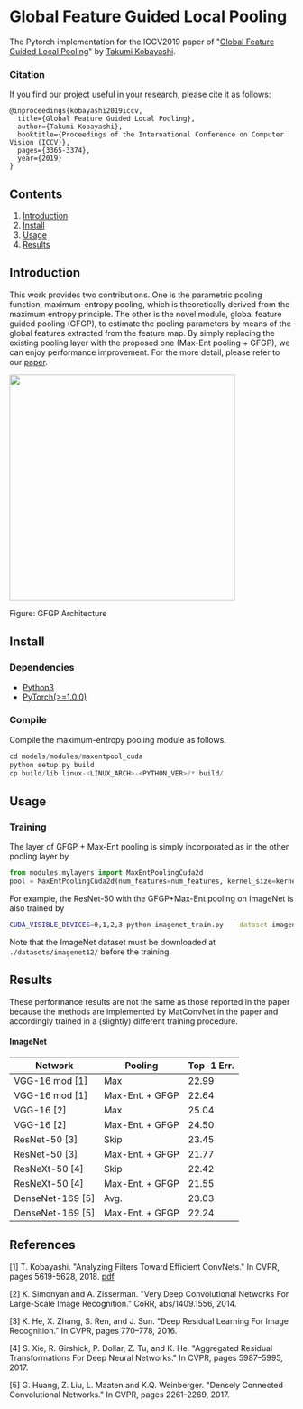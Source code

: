 # Global Feature Guided Local Pooling

The Pytorch implementation for the ICCV2019 paper of "[Global Feature Guided Local Pooling](https://staff.aist.go.jp/takumi.kobayashi/publication/2019/ICCV2019.pdf)" by [Takumi Kobayashi](https://staff.aist.go.jp/takumi.kobayashi/).

### Citation

If you find our project useful in your research, please cite it as follows:

```
@inproceedings{kobayashi2019iccv,
  title={Global Feature Guided Local Pooling},
  author={Takumi Kobayashi},
  booktitle={Proceedings of the International Conference on Computer Vision (ICCV)},
  pages={3365-3374},
  year={2019}
}
```

## Contents

1. [Introduction](#introduction)
2. [Install](#install)
3. [Usage](#usage)
4. [Results](#results)

## Introduction

This work provides two contributions.
One is the parametric pooling function, maximum-entropy pooling, which is theoretically derived from the maximum entropy principle.
The other is the novel module, global feature guided pooling (GFGP), to estimate the pooling parameters by means of the global features extracted from the feature map.
By simply replacing the existing pooling layer with the proposed one (Max-Ent pooling + GFGP), we can enjoy performance improvement.
For the more detail, please refer to our [paper](https://staff.aist.go.jp/takumi.kobayashi/publication/2019/ICCV2019.pdf).

<img width=400 src="https://user-images.githubusercontent.com/53114307/67689158-3cd29380-f9de-11e9-9da3-408d6115ff1c.png">

Figure: GFGP Architecture

## Install

### Dependencies

- [Python3](https://www.python.org/downloads/)
- [PyTorch(>=1.0.0)](http://pytorch.org)

### Compile
Compile the maximum-entropy pooling module as follows.
```python
cd models/modules/maxentpool_cuda
python setup.py build
cp build/lib.linux-<LINUX_ARCH>-<PYTHON_VER>/* build/
```

## Usage

### Training
The layer of GFGP + Max-Ent pooling is simply incorporated as in the other pooling layer by

```python
from modules.mylayers import MaxEntPoolingCuda2d
pool = MaxEntPoolingCuda2d(num_features=num_features, kernel_size=kernel_size, stride=stride, padding=padding)
```

For example, the ResNet-50 with the GFGP+Max-Ent pooling on ImageNet is also trained by

```bash
CUDA_VISIBLE_DEVICES=0,1,2,3 python imagenet_train.py  --dataset imagenet  --data ./datasets/imagenet12/images/  --arch resnet50 --pool max_ent  --config-name imagenet_largemargin  --out-dir ./result/imagenet/vgg16bow_bn/LargeMarginInSoftmax/  --dist-url 'tcp://127.0.0.1:8080'  --dist-backend 'nccl'  --multiprocessing-distributed  --world-size 1  --rank 0
```

Note that the ImageNet dataset must be downloaded at `./datasets/imagenet12/` before the training.

## Results
These performance results are not the same as those reported in the paper because the methods are implemented by MatConvNet in the paper and accordingly trained in a (slightly) different training procedure.

#### ImageNet

| Network  | Pooling | Top-1 Err. |
|---|---|---|
| VGG-16 mod [1]|  Max | 22.99 |
| VGG-16 mod [1]|  Max-Ent. + GFGP | 22.64 |
| VGG-16 [2]|  Max | 25.04 |
| VGG-16 [2]|  Max-Ent. + GFGP | 24.50 |
| ResNet-50 [3]|  Skip | 23.45 |
| ResNet-50 [3]|  Max-Ent. + GFGP | 21.77 |
| ResNeXt-50 [4]|  Skip | 22.42 |
| ResNeXt-50 [4]|  Max-Ent. + GFGP | 21.55 |
| DenseNet-169 [5]|  Avg. | 23.03 |
| DenseNet-169 [5]|  Max-Ent. + GFGP | 22.24 |

## References

[1] T. Kobayashi. "Analyzing Filters Toward Efficient ConvNets." In CVPR, pages 5619-5628, 2018. [pdf](https://staff.aist.go.jp/takumi.kobayashi/publication/2018/CVPR2018.pdf)

[2] K. Simonyan and A. Zisserman. "Very Deep Convolutional Networks For Large-Scale Image Recognition." CoRR, abs/1409.1556, 2014.

[3] K. He, X. Zhang, S. Ren, and J. Sun. "Deep Residual Learning For Image Recognition." In CVPR, pages 770–778, 2016.

[4] S. Xie, R. Girshick, P. Dollar, Z. Tu, and K. He. "Aggregated Residual Transformations For Deep Neural Networks." In CVPR, pages 5987–5995, 2017.

[5] G. Huang, Z. Liu, L. Maaten and K.Q. Weinberger. "Densely Connected Convolutional Networks." In CVPR, pages 2261-2269, 2017.